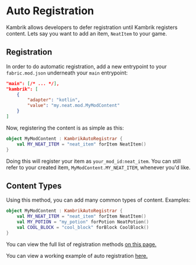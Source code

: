 # Auto Registration

Kambrik allows developers to defer registration until Kambrik registers content. Lets say you want to add an item, `NeatItem` to your game. 

## Registration

In order to do automatic registration, add a new entrypoint to your `fabric.mod.json` underneath your `main` entrypoint:

```json
"main": [/* ... */],
"kambrik": [
    {
        "adapter": "kotlin",
        "value": "my.neat.mod.MyModContent"
    }
]
```

Now, registering the content is as simple as this:

```kt
object MyModContent : KambrikAutoRegistrar {
    val MY_NEAT_ITEM = "neat_item" forItem NeatItem()
}
```

Doing this will register your item as `your_mod_id:neat_item`. You can still refer to your created item, `MyModContent.MY_NEAT_ITEM`, whenever you'd like.

## Content Types

Using this method, you can add many common types of content. Examples:

```kt
object MyModContent : KambrikAutoRegistrar {
    val MY_NEAT_ITEM = "neat_item" forItem NeatItem()
    val MY_POTION = "my_potion" forPotion NeatPotion()
    val COOL_BLOCK = "cool_block" forBlock CoolBlock()
}
```

You can view the full list of registration methods [on this page.](https://github.com/ejektaflex/Kambrik/blob/master/src/main/java/io/ejekta/kambrik/feature/registration/KambrikAutoRegistrar.kt)

You can view a working example of auto registration [here.](https://github.com/ejektaflex/Bountiful-Fabric/blob/master/src/main/java/io/ejekta/bountiful/content/BountifulContent.kt)